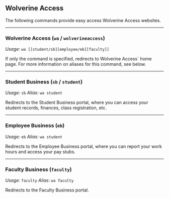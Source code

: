 ## Wolverine Access

The following commands provide easy access Wolverine Access websites.

---

### Wolverine Access (`wa` / `wolverineaccess`)
*Usage:* `wa [[student/sb][employee/eb][faculty]]`

If only the command is specified, redirects to Wolverine Access` home page. For more information on aliases for this command, see below.

---

### Student Business (`sb` / `student`)
*Usage:* `sb`
*Alias:* `wa student`

Redirects to the Student Business portal, where you can access your student records, finances, class registration, etc.

---

### Employee Business (`eb`)
*Usage:* `eb`
*Alias:* `wa student`

Redirects to the Employee Business portal, where you can report your work hours and access your pay stubs.

---

### Faculty Business (`faculty`)
*Usage:* `faculty`
*Alias:* `wa faculty`

Redirects to the Faculty Business portal.
